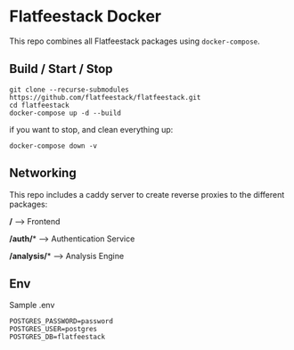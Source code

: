 # Flatfeestack Docker
This repo combines all Flatfeestack packages using `docker-compose`.

## Build / Start / Stop

```shell script
git clone --recurse-submodules https://github.com/flatfeestack/flatfeestack.git
cd flatfeestack
docker-compose up -d --build
```

if you want to stop, and clean everything up:

```shell script
docker-compose down -v
```

## Networking

This repo includes a caddy server to create reverse proxies to the different packages:

**/** --> Frontend

**/auth/*** --> Authentication Service

**/analysis/*** --> Analysis Engine

## Env

Sample .env

```
POSTGRES_PASSWORD=password
POSTGRES_USER=postgres
POSTGRES_DB=flatfeestack
```


